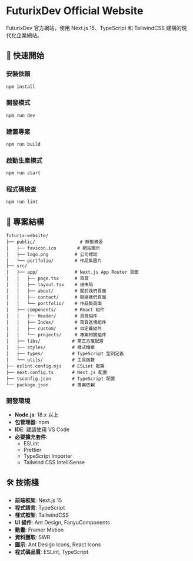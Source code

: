 # FuturixDev Official Website

FuturixDev 官方網站，使用 Next.js 15、TypeScript 和 TailwindCSS 建構的現代化企業網站。

## 🚀 快速開始

### 安裝依賴

```bash
npm install
```

### 開發模式

```bash
npm run dev
```

### 建置專案

```bash
npm run build
```

### 啟動生產模式

```bash
npm run start
```

### 程式碼檢查

```bash
npm run lint
```

## 📁 專案結構

```text
futurix-website/
├── public/                 # 靜態資源
│   ├── favicon.ico        # 網站圖示
│   ├── logo.png          # 公司標誌
│   └── portfolio/        # 作品集圖片
├── src/
│   ├── app/              # Next.js App Router 頁面
│   │   ├── page.tsx      # 首頁
│   │   ├── layout.tsx    # 根佈局
│   │   ├── about/        # 關於我們頁面
│   │   ├── contact/      # 聯絡我們頁面
│   │   └── portfolio/    # 作品集頁面
│   ├── components/       # React 組件
│   │   ├── Header/       # 頁首組件
│   │   ├── Index/        # 首頁區塊組件
│   │   ├── custom/       # 自定義組件
│   │   └── projects/     # 專案相關組件
│   ├── libs/            # 第三方庫配置
│   ├── styles/          # 樣式檔案
│   ├── types/           # TypeScript 型別定義
│   └── utils/           # 工具函數
├── eslint.config.mjs    # ESLint 配置
├── next.config.ts       # Next.js 配置
├── tsconfig.json        # TypeScript 配置
└── package.json         # 專案依賴
```

### 開發環境

- **Node.js**: 18.x 以上
- **包管理器**: npm
- **IDE**: 建議使用 VS Code
- **必要擴充套件**:
  - ESLint
  - Prettier
  - TypeScript Importer
  - Tailwind CSS IntelliSense

## 🛠 技術棧

- **前端框架**: Next.js 15
- **程式語言**: TypeScript
- **樣式框架**: TailwindCSS
- **UI 組件**: Ant Design, FanyuComponents
- **動畫**: Framer Motion
- **資料獲取**: SWR
- **圖示**: Ant Design Icons, React Icons
- **程式碼品質**: ESLint, TypeScript
  